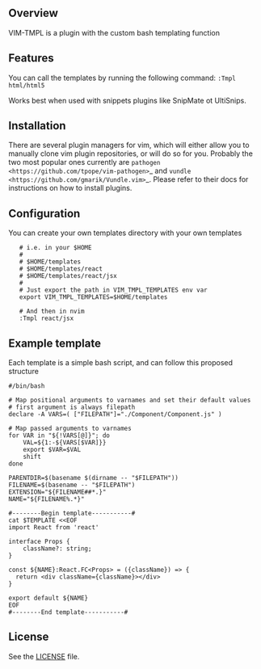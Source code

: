 ## Overview

VIM-TMPL is a plugin with the custom bash templating function

## Features
You can call the templates by running the following command:
`:Tmpl html/html5`

Works best when used with snippets plugins like SnipMate ot UltiSnips.

## Installation
There are several plugin managers for vim, which will either allow you to
manually clone vim plugin repositories, or will do so for you. Probably the
two most popular ones currently are `pathogen
<https://github.com/tpope/vim-pathogen>`_ and `vundle
<https://github.com/gmarik/Vundle.vim>`_. Please refer to their docs for
instructions on how to install plugins.

## Configuration
You can create your own templates directory with your own templates

```
   # i.e. in your $HOME
   # 
   # $HOME/templates
   # $HOME/templates/react
   # $HOME/templates/react/jsx
   #
   # Just export the path in VIM_TMPL_TEMPLATES env var
   export VIM_TMPL_TEMPLATES=$HOME/templates
   
   # And then in nvim
   :Tmpl react/jsx 
```
## Example template

Each template is a simple bash script, and can follow this proposed structure
```lang=sh
#/bin/bash

# Map positional arguments to varnames and set their default values
# first argument is always filepath 
declare -A VARS=( ["FILEPATH"]="./Component/Component.js" )

# Map passed arguments to varnames
for VAR in "${!VARS[@]}"; do
    VAL=${1:-${VARS[$VAR]}}
    export $VAR=$VAL
    shift
done

PARENTDIR=$(basename $(dirname -- "$FILEPATH"))
FILENAME=$(basename -- "$FILEPATH")
EXTENSION="${FILENAME##*.}"
NAME="${FILENAME%.*}"

#--------Begin template-----------#
cat $TEMPLATE <<EOF
import React from 'react'

interface Props {
    className?: string;
}

const ${NAME}:React.FC<Props> = ({className}) => {
  return <div className={className}></div>
}

export default ${NAME}
EOF
#--------End template-----------#

```


## License

See the [LICENSE](LICENSE) file.
